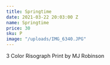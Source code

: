 ```yaml
---
title: Springtime
date: 2021-03-22 20:03:00 Z
name: Springtime
price: 30
sku: P
image: "/uploads/IMG_6340.JPG"
---
```


3 Color Risograph Print by MJ Robinson